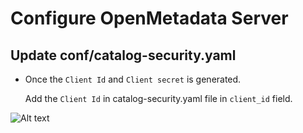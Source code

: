 # Configure OpenMetadata Server

## Update conf/catalog-security.yaml

* Once the `Client Id` and `Client secret` is generated.

  Add the `Client Id` in catalog-security.yaml file in `client_id` field.

![Alt text](https://user-images.githubusercontent.com/83201188/123221536-ade88800-d4ec-11eb-9c49-d7ce16eecb7d.png)

